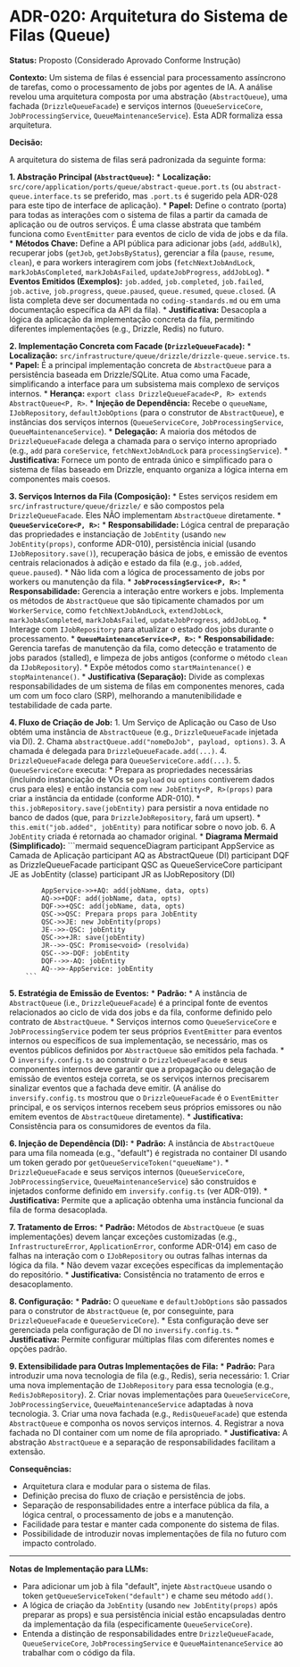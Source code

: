 # ADR-020: Arquitetura do Sistema de Filas (Queue)

**Status:** Proposto (Considerado Aprovado Conforme Instrução)

**Contexto:**
Um sistema de filas é essencial para processamento assíncrono de tarefas, como o processamento de jobs por agentes de IA. A análise revelou uma arquitetura composta por uma abstração (`AbstractQueue`), uma fachada (`DrizzleQueueFacade`) e serviços internos (`QueueServiceCore`, `JobProcessingService`, `QueueMaintenanceService`). Esta ADR formaliza essa arquitetura.

**Decisão:**

A arquitetura do sistema de filas será padronizada da seguinte forma:

**1. Abstração Principal (`AbstractQueue`):**
    *   **Localização:** `src/core/application/ports/queue/abstract-queue.port.ts` (ou `abstract-queue.interface.ts` se preferido, mas `.port.ts` é sugerido pela ADR-028 para este tipo de interface de aplicação).
    *   **Papel:** Define o contrato (porta) para todas as interações com o sistema de filas a partir da camada de aplicação ou de outros serviços. É uma classe abstrata que também funciona como `EventEmitter` para eventos de ciclo de vida de jobs e da fila.
    *   **Métodos Chave:** Define a API pública para adicionar jobs (`add`, `addBulk`), recuperar jobs (`getJob`, `getJobsByStatus`), gerenciar a fila (`pause`, `resume`, `clean`), e para workers interagirem com jobs (`fetchNextJobAndLock`, `markJobAsCompleted`, `markJobAsFailed`, `updateJobProgress`, `addJobLog`).
    *   **Eventos Emitidos (Exemplos):** `job.added`, `job.completed`, `job.failed`, `job.active`, `job.progress`, `queue.paused`, `queue.resumed`, `queue.closed`. (A lista completa deve ser documentada no `coding-standards.md` ou em uma documentação específica da API da fila).
    *   **Justificativa:** Desacopla a lógica da aplicação da implementação concreta da fila, permitindo diferentes implementações (e.g., Drizzle, Redis) no futuro.

**2. Implementação Concreta com Facade (`DrizzleQueueFacade`):**
    *   **Localização:** `src/infrastructure/queue/drizzle/drizzle-queue.service.ts`.
    *   **Papel:** É a principal implementação concreta de `AbstractQueue` para a persistência baseada em Drizzle/SQLite. Atua como uma Facade, simplificando a interface para um subsistema mais complexo de serviços internos.
    *   **Herança:** `export class DrizzleQueueFacade<P, R> extends AbstractQueue<P, R>`.
    *   **Injeção de Dependência:** Recebe o `queueName`, `IJobRepository`, `defaultJobOptions` (para o construtor de `AbstractQueue`), e instâncias dos serviços internos (`QueueServiceCore`, `JobProcessingService`, `QueueMaintenanceService`).
    *   **Delegação:** A maioria dos métodos de `DrizzleQueueFacade` delega a chamada para o serviço interno apropriado (e.g., `add` para `coreService`, `fetchNextJobAndLock` para `processingService`).
    *   **Justificativa:** Fornece um ponto de entrada único e simplificado para o sistema de filas baseado em Drizzle, enquanto organiza a lógica interna em componentes mais coesos.

**3. Serviços Internos da Fila (Composição):**
    *   Estes serviços residem em `src/infrastructure/queue/drizzle/` e são compostos pela `DrizzleQueueFacade`. Eles NÃO implementam `AbstractQueue` diretamente.
    *   **`QueueServiceCore<P, R>`:**
        *   **Responsabilidade:** Lógica central de preparação das propriedades e instanciação de `JobEntity` (usando `new JobEntity(props)`, conforme ADR-010), persistência inicial (usando `IJobRepository.save()`), recuperação básica de jobs, e emissão de eventos centrais relacionados à adição e estado da fila (e.g., `job.added`, `queue.paused`).
        *   Não lida com a lógica de processamento de jobs por workers ou manutenção da fila.
    *   **`JobProcessingService<P, R>`:**
        *   **Responsabilidade:** Gerencia a interação entre workers e jobs. Implementa os métodos de `AbstractQueue` que são tipicamente chamados por um `WorkerService`, como `fetchNextJobAndLock`, `extendJobLock`, `markJobAsCompleted`, `markJobAsFailed`, `updateJobProgress`, `addJobLog`.
        *   Interage com `IJobRepository` para atualizar o estado dos jobs durante o processamento.
    *   **`QueueMaintenanceService<P, R>`:**
        *   **Responsabilidade:** Gerencia tarefas de manutenção da fila, como detecção e tratamento de jobs parados (stalled), e limpeza de jobs antigos (conforme o método `clean` da `IJobRepository`).
        *   Expõe métodos como `startMaintenance()` e `stopMaintenance()`.
    *   **Justificativa (Separação):** Divide as complexas responsabilidades de um sistema de filas em componentes menores, cada um com um foco claro (SRP), melhorando a manutenibilidade e testabilidade de cada parte.

**4. Fluxo de Criação de Job:**
    1.  Um Serviço de Aplicação ou Caso de Uso obtém uma instância de `AbstractQueue` (e.g., `DrizzleQueueFacade` injetada via DI).
    2.  Chama `abstractQueue.add("nomeDoJob", payload, options)`.
    3.  A chamada é delegada para `DrizzleQueueFacade.add(...)`.
    4.  `DrizzleQueueFacade` delega para `QueueServiceCore.add(...)`.
    5.  `QueueServiceCore` executa:
        *   Prepara as propriedades necessárias (incluindo instanciação de VOs se `payload` ou `options` contiverem dados crus para eles) e então instancia com `new JobEntity<P, R>(props)` para criar a instância da entidade (conforme ADR-010).
        *   `this.jobRepository.save(jobEntity)` para persistir a nova entidade no banco de dados (que, para `DrizzleJobRepository`, fará um upsert).
        *   `this.emit("job.added", jobEntity)` para notificar sobre o novo job.
    6.  A `JobEntity` criada é retornada ao chamador original.
    *   **Diagrama Mermaid (Simplificado):**
        ```mermaid
        sequenceDiagram
            participant AppService as Camada de Aplicação
            participant AQ as AbstractQueue (DI)
            participant DQF as DrizzleQueueFacade
            participant QSC as QueueServiceCore
            participant JE as JobEntity (classe)
            participant JR as IJobRepository (DI)

            AppService->>+AQ: add(jobName, data, opts)
            AQ->>+DQF: add(jobName, data, opts)
            DQF->>+QSC: add(jobName, data, opts)
            QSC->>QSC: Prepara props para JobEntity
            QSC->>JE: new JobEntity(props)
            JE-->>-QSC: jobEntity
            QSC->>+JR: save(jobEntity)
            JR-->>-QSC: Promise<void> (resolvida)
            QSC-->>-DQF: jobEntity
            DQF-->>-AQ: jobEntity
            AQ-->>-AppService: jobEntity
        ```

**5. Estratégia de Emissão de Eventos:**
    *   **Padrão:**
        *   A instância de `AbstractQueue` (i.e., `DrizzleQueueFacade`) é a principal fonte de eventos relacionados ao ciclo de vida dos jobs e da fila, conforme definido pelo contrato de `AbstractQueue`.
        *   Serviços internos como `QueueServiceCore` e `JobProcessingService` podem ter seus próprios `EventEmitter` para eventos internos ou específicos de sua implementação, se necessário, mas os eventos públicos definidos por `AbstractQueue` são emitidos pela fachada.
        *   O `inversify.config.ts` ao construir o `DrizzleQueueFacade` e seus componentes internos deve garantir que a propagação ou delegação de emissão de eventos esteja correta, se os serviços internos precisarem sinalizar eventos que a fachada deve emitir. (A análise do `inversify.config.ts` mostrou que o `DrizzleQueueFacade` é o `EventEmitter` principal, e os serviços internos recebem seus próprios emissores ou não emitem eventos de `AbstractQueue` diretamente).
    *   **Justificativa:** Consistência para os consumidores de eventos da fila.

**6. Injeção de Dependência (DI):**
    *   **Padrão:** A instância de `AbstractQueue` para uma fila nomeada (e.g., "default") é registrada no container DI usando um token gerado por `getQueueServiceToken("queueName")`.
    *   `DrizzleQueueFacade` e seus serviços internos (`QueueServiceCore`, `JobProcessingService`, `QueueMaintenanceService`) são construídos e injetados conforme definido em `inversify.config.ts` (ver ADR-019).
    *   **Justificativa:** Permite que a aplicação obtenha uma instância funcional da fila de forma desacoplada.

**7. Tratamento de Erros:**
    *   **Padrão:** Métodos de `AbstractQueue` (e suas implementações) devem lançar exceções customizadas (e.g., `InfrastructureError`, `ApplicationError`, conforme ADR-014) em caso de falhas na interação com o `IJobRepository` ou outras falhas internas da lógica da fila.
    *   Não devem vazar exceções específicas da implementação do repositório.
    *   **Justificativa:** Consistência no tratamento de erros e desacoplamento.

**8. Configuração:**
    *   **Padrão:** O `queueName` e `defaultJobOptions` são passados para o construtor de `AbstractQueue` (e, por conseguinte, para `DrizzleQueueFacade` e `QueueServiceCore`).
    *   Esta configuração deve ser gerenciada pela configuração de DI no `inversify.config.ts`.
    *   **Justificativa:** Permite configurar múltiplas filas com diferentes nomes e opções padrão.

**9. Extensibilidade para Outras Implementações de Fila:**
    *   **Padrão:** Para introduzir uma nova tecnologia de fila (e.g., Redis), seria necessário:
        1.  Criar uma nova implementação de `IJobRepository` para essa tecnologia (e.g., `RedisJobRepository`).
        2.  Criar novas implementações para `QueueServiceCore`, `JobProcessingService`, `QueueMaintenanceService` adaptadas à nova tecnologia.
        3.  Criar uma nova fachada (e.g., `RedisQueueFacade`) que estenda `AbstractQueue` e componha os novos serviços internos.
        4.  Registrar a nova fachada no DI container com um nome de fila apropriado.
    *   **Justificativa:** A abstração `AbstractQueue` e a separação de responsabilidades facilitam a extensão.

**Consequências:**
*   Arquitetura clara e modular para o sistema de filas.
*   Definição precisa do fluxo de criação e persistência de jobs.
*   Separação de responsabilidades entre a interface pública da fila, a lógica central, o processamento de jobs e a manutenção.
*   Facilidade para testar e manter cada componente do sistema de filas.
*   Possibilidade de introduzir novas implementações de fila no futuro com impacto controlado.

---
**Notas de Implementação para LLMs:**
*   Para adicionar um job à fila "default", injete `AbstractQueue` usando o token `getQueueServiceToken("default")` e chame seu método `add()`.
*   A lógica de criação da `JobEntity` (usando `new JobEntity(props)` após preparar as props) e sua persistência inicial estão encapsuladas dentro da implementação da fila (especificamente `QueueServiceCore`).
*   Entenda a distinção de responsabilidades entre `DrizzleQueueFacade`, `QueueServiceCore`, `JobProcessingService` e `QueueMaintenanceService` ao trabalhar com o código da fila.
